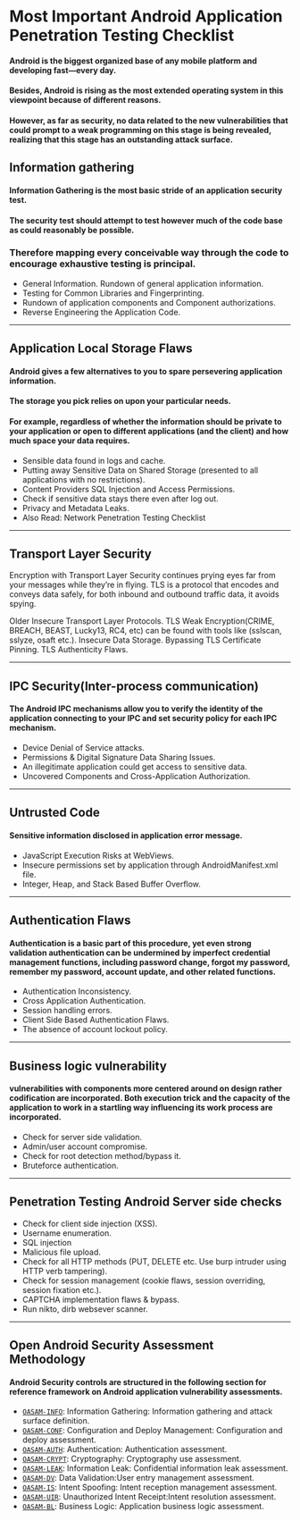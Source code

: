 # Most Important Android Application Penetration Testing Checklist
#### Android is the biggest organized base of any mobile platform and developing fast—every day. 
#### Besides, Android is rising as the most extended operating system in this viewpoint because of different reasons.
#### However, as far as security, no data related to the new vulnerabilities that could prompt to a weak programming on this stage is being revealed, realizing that this stage has an outstanding attack surface.

## Information gathering
#### Information Gathering is the most basic stride of an application security test. 
#### The security test should attempt to test however much of the code base as could reasonably be possible.

### Therefore mapping every conceivable way through the code to encourage exhaustive testing is principal.
- General Information. Rundown of general application information.
- Testing for Common Libraries and Fingerprinting.
- Rundown of application components and Component authorizations.
- Reverse Engineering the Application Code.

---

## Application Local Storage Flaws
#### Android gives a few alternatives to you to spare persevering application information. 
#### The storage you pick relies on upon your particular needs.
#### For example, regardless of whether the information should be private to your application or open to different applications (and the client) and how much space your data requires.
- Sensible data found in logs and cache.
- Putting away Sensitive Data on Shared Storage (presented to all applications with no restrictions).
- Content Providers SQL Injection and Access Permissions.
- Check if sensitive data stays there even after log out.
- Privacy and Metadata Leaks.
- Also Read:   Network Penetration Testing Checklist

---

## Transport Layer Security
Encryption with Transport Layer Security continues prying eyes far from your messages while they’re in flying. TLS is a protocol that encodes and conveys data safely, for both inbound and outbound traffic data, it avoids spying.

Older Insecure Transport Layer Protocols.
TLS Weak Encryption(CRIME, BREACH, BEAST, Lucky13, RC4, etc) can be found with tools like (sslscan, sslyze, osaft etc.).
Insecure Data Storage.
Bypassing TLS Certificate Pinning.
TLS Authenticity Flaws.

---

## IPC Security(Inter-process communication)
#### The Android IPC mechanisms allow you to verify the identity of the application connecting to your IPC and set security policy for each IPC mechanism.
- Device Denial of Service attacks.
- Permissions & Digital Signature Data Sharing Issues.
- An illegitimate application could get access to sensitive data.
- Uncovered Components and Cross-Application Authorization.

---

## Untrusted Code
#### Sensitive information disclosed in application error message.
- JavaScript Execution Risks at WebViews.
- Insecure permissions set by application through AndroidManifest.xml file.
- Integer, Heap, and Stack Based Buffer Overflow.

---

## Authentication Flaws
#### Authentication is a basic part of this procedure, yet even strong validation authentication can be undermined by imperfect credential management functions, including password change, forgot my password, remember my password, account update, and other related functions.
- Authentication Inconsistency.
- Cross Application Authentication.
- Session handling errors.
- Client Side Based Authentication Flaws.
- The absence of account lockout policy.

---

## Business logic vulnerability
#### vulnerabilities with components more centered around on design rather codification are incorporated. Both execution trick and the capacity of the application to work in a startling way influencing its work process are incorporated.
- Check for server side validation.
- Admin/user account compromise.
- Check for root detection method/bypass it.
- Bruteforce authentication.

---

## Penetration Testing Android Server side checks
- Check for client side injection (XSS).
- Username enumeration.
- SQL injection
- Malicious file upload.
- Check for all HTTP methods (PUT, DELETE etc. Use burp intruder using HTTP verb tampering).
- Check for session management (cookie flaws, session overriding, session fixation etc.).
- CAPTCHA implementation flaws & bypass.
- Run nikto, dirb websever scanner.

---

## Open Android Security Assessment Methodology
#### Android Security controls are structured in the following section for reference framework on Android application vulnerability assessments.
- [`OASAM-INFO`](): Information Gathering: Information gathering and attack surface definition.
- [`OASAM-CONF`](): Configuration and Deploy Management: Configuration and deploy assessment.
- [`OASAM-AUTH`](): Authentication: Authentication assessment.
- [`OASAM-CRYPT`](): Cryptography: Cryptography use assessment.
- [`OASAM-LEAK`](): Information Leak: Confidential information leak assessment.
- [`OASAM-DV`](): Data Validation:User entry management assessment.
- [`OASAM-IS`](): Intent Spoofing: Intent reception management assessment.
- [`OASAM-UIR`](): Unauthorized Intent Receipt:Intent resolution assessment.
- [`OASAM-BL`](): Business Logic: Application business logic assessment.
